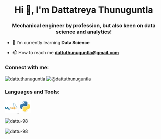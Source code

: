 <h1 align="center">Hi 👋, I'm Dattatreya Thunuguntla</h1>
<h3 align="center">Mechanical engineer by profession, but also keen on data science and analytics!</h3>

- 🌱 I’m currently learning **Data Science**

- 📫 How to reach me **dattuthunuguntla@gmail.com**

<h3 align="left">Connect with me:</h3>
<p align="left">
<a href="https://linkedin.com/in/dattuthunuguntla" target="blank"><img align="center" src="https://raw.githubusercontent.com/rahuldkjain/github-profile-readme-generator/master/src/images/icons/Social/linked-in-alt.svg" alt="dattuthunuguntla" height="30" width="40" /></a>
<a href="https://medium.com/@dattuthunuguntla" target="blank"><img align="center" src="https://raw.githubusercontent.com/rahuldkjain/github-profile-readme-generator/master/src/images/icons/Social/medium.svg" alt="@dattuthunuguntla" height="30" width="40" /></a>
</p>

<h3 align="left">Languages and Tools:</h3>
<p align="left"> <a href="https://www.mysql.com/" target="_blank"> <img src="https://raw.githubusercontent.com/devicons/devicon/master/icons/mysql/mysql-original-wordmark.svg" alt="mysql" width="40" height="40"/> </a> <a href="https://www.python.org" target="_blank"> <img src="https://raw.githubusercontent.com/devicons/devicon/master/icons/python/python-original.svg" alt="python" width="40" height="40"/> </a> </p>

<p><img align="center" src="https://github-readme-stats.vercel.app/api/top-langs?username=dattu-98&show_icons=true&locale=en&layout=compact" alt="dattu-98" /></p>

<p><img align="center" src="https://github-readme-streak-stats.herokuapp.com/?user=dattu-98&" alt="dattu-98" /></p>
